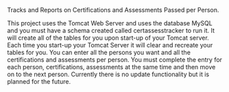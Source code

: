Tracks and Reports on Certifications and Assessments Passed per Person.

This project uses the Tomcat Web Server and uses the database MySQL and you must have a schema created called certassesstracker to run it. It will create all of the tables for you upon start-up of your Tomcat server. Each time you start-up your Tomcat Server it will clear and recreate your tables for you. You can enter all the persons you want and all the certifications and assessments per person. You must complete the entry for each person, certifications, assessments at the same time and then move on to the next person. Currently there is no update functionality but it is planned for the future.